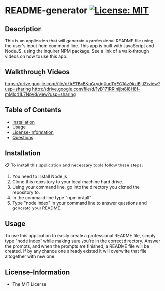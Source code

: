 
# README-generator [![License: MIT](https://img.shields.io/badge/License-MIT-yellow.svg)](https://opensource.org/licenses/MIT)

## Description
This is an application that will generate a professional README file using the user's input from commond line. This app is built with JavaScript and NodeJS, using the inquirer NPM package. See a link of a walk-through videos on how to use this app:

## Walkthrough Videos

https://drive.google.com/file/d/1tETBnEKnCrydg0uoTgEG7Az9kziEjtlZ/view?usp=sharing
https://drive.google.com/file/d/1yB171RRlnljbr8I8H8f-mMlc41L7NpVd/view?usp=sharing

## Table of Contents
* [Installation](#Installation)
* [Usage](#Usage)
* [License-Information](#License-Information)
* [Questions](#Questions)

## Installation 
:clipboard:
To install this application and necessary tools follow these steps:
1. You need to Install Node.js
2. Clone this repository to your local machine hard drive. 
3. Using your command line, go into the directory you cloned the repository to. 
4. In the command line type "npm install"
5. Type "node index" in your command line to answer questions and generate your README. 

  
## Usage
To use this application to easily create a professional README file, simply type "node index" while making sure you're in the correct directory. Answer the prompts, and when the prompts are finished, a README file will be created. If by any chance one already existed it will overwrite that file altogether with new one.


## License-Information 
  * The MIT License
  
  
  
